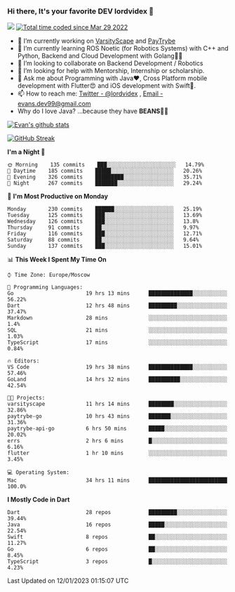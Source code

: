 ### Hi there, It's your favorite DEV lordvidex 👋
<img src="https://komarev.com/ghpvc/?username=lordvidex&label=Views&color=blue&style=plastic" /> <a href="https://wakatime.com/@0e56db35-d16b-410a-acc0-4085055304bf"><img src="https://wakatime.com/badge/user/0e56db35-d16b-410a-acc0-4085055304bf.svg" alt="Total time coded since Mar 29 2022" /></a>

- 🔭 I’m currently working on [VarsityScape](https://varsityscape.com) and [PayTrybe](https://www.paytrybe.com)
- 🌱 I’m currently learning ROS Noetic (for Robotics Systems) with C++ and Python, Backend and Cloud Development with Golang🧙🏼
- 👯 I’m looking to collaborate on Backend Development / Robotics
- 🤔 I’m looking for help with Mentorship, Internship or scholarship.
- 💬 Ask me about Programming with Java❤️, Cross Platform mobile development with Flutter😍 and iOS development with Swift🚀.
- 📫 How to reach me: [Twitter - @lordvidex](https://twitter.com/lordvidex) , [Email - evans.dev99@gmail.com](mailto:evans.dev99@gmail.com?body=Hello%20Evans,)
- Why do I love Java? ...because they have **BEANS**🤤😋

<div>
<!-- <a href="https://github.com/lordvidex">
  <img src="https://github-readme-stats.vercel.app/api/top-langs/?username=lordvidex&theme=light" />
</a>    -->
<!-- [![Top Langs](https://github-readme-stats.vercel.app/api/top-langs/?username=lordvidex)](https://github.com/lordvidex/)  -->
<a href="https://github.com/lordvidex">
 <img src="https://github-readme-stats.vercel.app/api?username=lordvidex&show_icons=true&theme=light&line_height=27" alt="Evan's github stats"/>
</a>
</div>

[![GitHub Streak](https://github-readme-streak-stats.herokuapp.com?user=lordvidex&theme=github-dark&hide_border=true)](https://git.io/streak-stats)

<!--
  <a href="https://github.com/iampawan/FlutterExampleApps">
    <img align="center" src="https://github-readme-stats.vercel.app/api/pin/?username=iampawan&repo=FlutterExampleApps&theme=light" />

  </a>
  <a href="https://github.com/iampawan/VelocityX">
   <img align="center" src="https://github-readme-stats.vercel.app/api/pin/?username=iampawan&repo=VelocityX&theme=light" />
  </a>
-->
<!--START_SECTION:waka-->
**I'm a Night 🦉** 

```text
🌞 Morning    135 commits    ███░░░░░░░░░░░░░░░░░░░░░░   14.79% 
🌆 Daytime    185 commits    █████░░░░░░░░░░░░░░░░░░░░   20.26% 
🌃 Evening    326 commits    █████████░░░░░░░░░░░░░░░░   35.71% 
🌙 Night      267 commits    ███████░░░░░░░░░░░░░░░░░░   29.24%

```
📅 **I'm Most Productive on Monday** 

```text
Monday       230 commits    ██████░░░░░░░░░░░░░░░░░░░   25.19% 
Tuesday      125 commits    ███░░░░░░░░░░░░░░░░░░░░░░   13.69% 
Wednesday    126 commits    ███░░░░░░░░░░░░░░░░░░░░░░   13.8% 
Thursday     91 commits     ██░░░░░░░░░░░░░░░░░░░░░░░   9.97% 
Friday       116 commits    ███░░░░░░░░░░░░░░░░░░░░░░   12.71% 
Saturday     88 commits     ██░░░░░░░░░░░░░░░░░░░░░░░   9.64% 
Sunday       137 commits    ███░░░░░░░░░░░░░░░░░░░░░░   15.01%

```


📊 **This Week I Spent My Time On** 

```text
⌚︎ Time Zone: Europe/Moscow

💬 Programming Languages: 
Go                       19 hrs 13 mins      ██████████████░░░░░░░░░░░   56.22% 
Dart                     12 hrs 48 mins      █████████░░░░░░░░░░░░░░░░   37.47% 
Markdown                 28 mins             ░░░░░░░░░░░░░░░░░░░░░░░░░   1.4% 
SQL                      21 mins             ░░░░░░░░░░░░░░░░░░░░░░░░░   1.03% 
TypeScript               17 mins             ░░░░░░░░░░░░░░░░░░░░░░░░░   0.84%

🔥 Editors: 
VS Code                  19 hrs 38 mins      ██████████████░░░░░░░░░░░   57.46% 
GoLand                   14 hrs 32 mins      ██████████░░░░░░░░░░░░░░░   42.54%

🐱‍💻 Projects: 
varsityscape             11 hrs 14 mins      ████████░░░░░░░░░░░░░░░░░   32.86% 
paytrybe-go              10 hrs 43 mins      ███████░░░░░░░░░░░░░░░░░░   31.36% 
paytrybe-api-go          6 hrs 50 mins       █████░░░░░░░░░░░░░░░░░░░░   20.02% 
errs                     2 hrs 6 mins        █░░░░░░░░░░░░░░░░░░░░░░░░   6.16% 
flutter                  1 hr 10 mins        ░░░░░░░░░░░░░░░░░░░░░░░░░   3.45%

💻 Operating System: 
Mac                      34 hrs 11 mins      █████████████████████████   100.0%

```

**I Mostly Code in Dart** 

```text
Dart                     28 repos            █████████░░░░░░░░░░░░░░░░   39.44% 
Java                     16 repos            █████░░░░░░░░░░░░░░░░░░░░   22.54% 
Swift                    8 repos             ██░░░░░░░░░░░░░░░░░░░░░░░   11.27% 
Go                       6 repos             ██░░░░░░░░░░░░░░░░░░░░░░░   8.45% 
TypeScript               3 repos             █░░░░░░░░░░░░░░░░░░░░░░░░   4.23%

```



 Last Updated on 12/01/2023 01:15:07 UTC
<!--END_SECTION:waka-->
